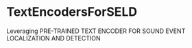 # TextEncodersForSELD
Leveraging PRE-TRAINED TEXT ENCODER FOR SOUND EVENT LOCALIZATION AND DETECTION
